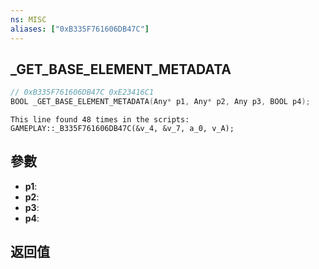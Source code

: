 ```yaml
---
ns: MISC
aliases: ["0xB335F761606DB47C"]
---
```

## _GET_BASE_ELEMENT_METADATA

```c
// 0xB335F761606DB47C 0xE23416C1
BOOL _GET_BASE_ELEMENT_METADATA(Any* p1, Any* p2, Any p3, BOOL p4);
```

```
This line found 48 times in the scripts:  
GAMEPLAY::_B335F761606DB47C(&v_4, &v_7, a_0, v_A);  
```

## 參數
* **p1**: 
* **p2**: 
* **p3**: 
* **p4**: 

## 返回值
